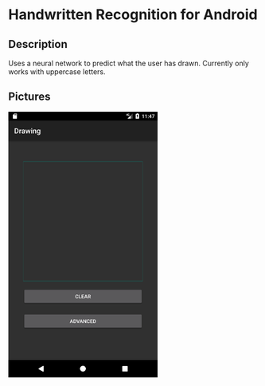 # Handwritten Recognition for Android
<h2>Description</h2>
<p>Uses a neural network to predict what the user has drawn.  Currently only works with uppercase letters.</p>

<h2>Pictures</h2>
<img src="Interface Screenshot.png" alt="Interface Screenshot" width="300px">
